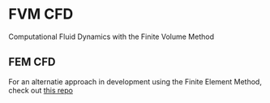 # FVM CFD
Computational Fluid Dynamics with the Finite Volume Method

## FEM CFD
For an alternatie approach in development using the Finite Element Method, check out [this repo](https://github.com/Qjammer/fem-cfd "Qjammer's FEM CFD")
